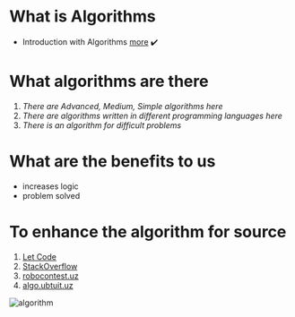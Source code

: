 # What is Algorithms
- Introduction with Algorithms  [more](https://www.geeksforgeeks.org/introduction-to-algorithms/) :heavy_check_mark:

# What algorithms are there
1. *There are Advanced, Medium, Simple algorithms here*
2. *There are algorithms written in different programming languages here*
3. *There is an algorithm for difficult problems*

# What are the benefits to us
- increases logic
- problem solved

# To enhance the algorithm for source
1. [Let Code](https://leetcode.com/)
2. [StackOverflow](https://stackoverflow.com/)
3. [robocontest.uz](https://robocontest.uz/)
4. [algo.ubtuit.uz](https://algo.ubtuit.uz/)

![algorithm](https://www.techidence.com/wp-content/uploads/2020/05/Algorithm.jpg)
